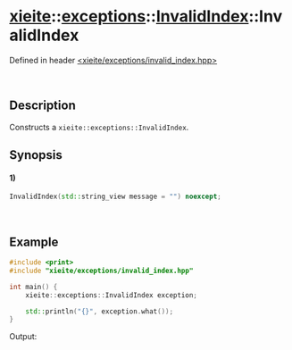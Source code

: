 # [xieite](../../../../../../xieite.md)\:\:[exceptions](../../../../../../exceptions.md)\:\:[InvalidIndex](../../../../invalid_index.md)\:\:InvalidIndex
Defined in header [<xieite/exceptions/invalid_index.hpp>](../../../../../../../include/xieite/exceptions/invalid_index.hpp)

&nbsp;

## Description
Constructs a `xieite::exceptions::InvalidIndex`.

## Synopsis
#### 1)
```cpp
InvalidIndex(std::string_view message = "") noexcept;
```

&nbsp;

## Example
```cpp
#include <print>
#include "xieite/exceptions/invalid_index.hpp"

int main() {
    xieite::exceptions::InvalidIndex exception;

    std::println("{}", exception.what());
}
```
Output:
```

```
